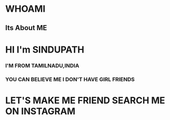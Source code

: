 # WHOAMI

## Its About ME

# HI I'm SINDUPATH
### I'M FROM TAMILNADU,INDIA
### YOU CAN BELIEVE ME I DON'T HAVE GIRL FRIENDS

# LET'S MAKE ME FRIEND SEARCH ME ON INSTAGRAM 
